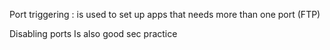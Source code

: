 
Port triggering : is used to set up apps that needs more than one port (FTP)

Disabling ports Is also good sec practice 